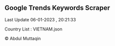 

## Google Trends Keywords Scraper 
 
Last Update 06-01-2023 , 20:21:33

Country List :
VIETNAM.json



© Abdul Muttaqin 
